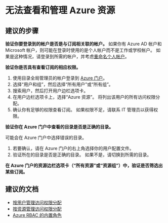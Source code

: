 <properties
    pageTitle="I can’t add or manage resources in my directory"
    description="无法添加或管理我的目录中的资源"
    service="microsoft.aad"
    resource="Microsoft_AAD_IAM"
    authors="Jeffsta-MSFT"
    displayOrder="2523"
    selfHelpType="resource"
    resourceTags="Azure_RBAC"
    cloudEnvironments="public"
    />


# <a name="unable-to-view-and-manage-azure-resources"></a>无法查看和管理 Azure 资源

## <a name="recommended-steps"></a>**建议的步骤**

**验证你要登录到的帐户是否是与订阅相关联的帐户。** 如果你有 Azure AD 帐户和 Microsoft 帐户，则可能在登录时使用的是个人帐户而不是工作或学校帐户。 如果是这种情况，请登录到所需的帐户，并考虑[重命名个人帐户](https://support.microsoft.com/help/11545/microsoft-account-rename-your-personal-account)。

**验证你是否具有查看订阅的相应权限。**

1.  使用目录全局管理员的帐户登录到 [Azure 门户](https://portal.azure.com)。
2.  选择“用户和组”，然后选择“所有用户”或“所有组”。
3.  搜索用户，然后打开用户边栏选项卡。
4.  在用户边栏选项卡上，选择“Azure 资源”。 将列出该用户的所有访问权限分配。 
5.  确认你有足够的权限查看订阅。 如果权限不足，请联系 IT 管理员以获得权限。 

**验证你在 Azure 门户中查看的目录是否是正确的目录。**

可能会在 Azure 门户中选择错误的目录。
 
1.  若要确认，请在 Azure 门户的右上角选择你的用户配置文件。
2.  验证所在的目录是否是正确的目录。 如果不是，请切换到所需的目录。 

**在 Azure 门户的资源边栏选项卡（“所有资源”或“资源组”）中，验证是否筛选出某些订阅。**

## <a name="recommended-documents"></a>**建议的文档**
* [按用户管理访问权限分配](https://docs.microsoft.com/azure/active-directory/role-based-access-control-manage-assignments)
* [按资源管理访问权限分配](https://docs.microsoft.com/azure/active-directory/role-based-access-control-configure)
* [Azure RBAC 的内置角色](https://docs.microsoft.com/azure/active-directory/role-based-access-built-in-roles)

